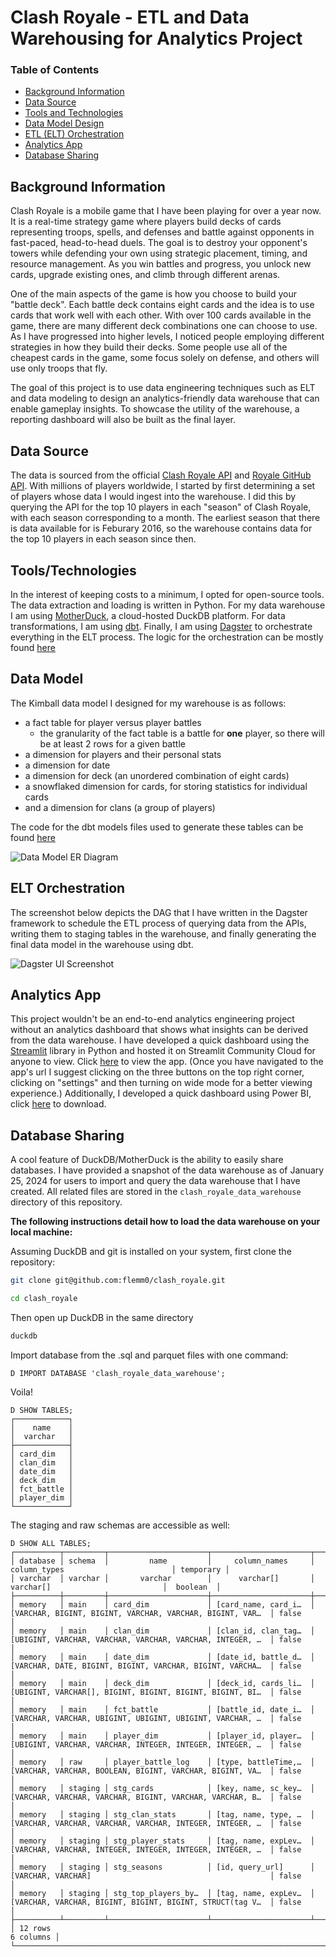 # Clash Royale - ETL and Data Warehousing for Analytics Project

### Table of Contents
* [Background Information](https://github.com/flemm0/clash_royale#background-information)
* [Data Source](https://github.com/flemm0/clash_royale#data-source)
* [Tools and Technologies](https://github.com/flemm0/clash_royale#data-source)
* [Data Model Design](https://github.com/flemm0/clash_royale#data-model)
* [ETL (ELT) Orchestration](https://github.com/flemm0/clash_royale#elt-orchestration)
* [Analytics App](https://github.com/flemm0/clash_royale#analytics-app)
* [Database Sharing](https://github.com/flemm0/clash_royale#database-sharing)

## Background Information

Clash Royale is a mobile game that I have been playing for over a year now. It is a real-time strategy game where players build decks of cards representing troops, spells, and defenses and battle against opponents in fast-paced, head-to-head duels. The goal is to destroy your opponent's towers while defending your own using strategic placement, timing, and resource management. As you win battles and progress, you unlock new cards, upgrade existing ones, and climb through different arenas.

One of the main aspects of the game is how you choose to build your "battle deck". Each battle deck contains eight cards and the idea is to use cards that work well with each other. With over 100 cards available in the game, there are many different deck combinations one can choose to use. As I have progressed into higher levels, I noticed people employing different strategies in how they build their decks. Some people use all of the cheapest cards in the game, some focus solely on defense, and others will use only troops that fly.

The goal of this project is to use data engineering techniques such as ELT and data modeling to design an analytics-friendly data warehouse that can enable gameplay insights. To showcase the utility of the warehouse, a reporting dashboard will also be built as the final layer.

## Data Source

The data is sourced from the official [Clash Royale API](https://developer.clashroyale.com/#/) and [Royale GitHub API](https://royaleapi.github.io/cr-api-data/). With millions of players worldwide, I started by first determining a set of players whose data I would ingest into the warehouse. I did this by querying the API for the top 10 players in each "season" of Clash Royale, with each season corresponding to a month. The earliest season that there is data available for is Feburary 2016, so the warehouse contains data for the top 10 players in each season since then.

## Tools/Technologies

In the interest of keeping costs to a minimum, I opted for open-source tools. The data extraction and loading is written in Python. For my data warehouse I am using [MotherDuck](https://motherduck.com/), a cloud-hosted DuckDB platform. For data transformations, I am using [dbt](https://www.getdbt.com/). Finally, I am using [Dagster](https://dagster.io/) to orchestrate everything in the ELT process. The logic for the orchestration can be mostly found [here](https://github.com/flemm0/clash_royale/tree/main/dagster/clash_royale_etl_project)

## Data Model

The Kimball data model I designed for my warehouse is as follows: 
- a fact table for player versus player battles
    - the granularity of the fact table is a battle for **one** player, so there will be at least 2 rows for a given battle
- a dimension for players and their personal stats
- a dimension for date
- a dimension for deck (an unordered combination of eight cards)
- a snowflaked dimension for cards, for storing statistics for individual cards
- and a dimension for clans (a group of players)

The code for the dbt models files used to generate these tables can be found [here](https://github.com/flemm0/clash_royale/tree/main/dbt/clash_royale/models/warehouse)

![Data Model ER Diagram](images/clash_royale_data_model.png)

## ELT Orchestration

The screenshot below depicts the DAG that I have written in the Dagster framework to schedule the ETL process of querying data from the APIs, writing them to staging tables in the warehouse, and finally generating the final data model in the warehouse using dbt.

![Dagster UI Screenshot](images/dagster_ui_screenshot.png)

## Analytics App

This project wouldn't be an end-to-end analytics engineering project without an analytics dashboard that shows what insights can be derived from the data warehouse. I have developed a quick dashboard using the [Streamlit](https://streamlit.io/) library in Python and hosted it on Streamlit Community Cloud for anyone to view. Click [here](https://clashroyale.streamlit.app/) to view the app. (Once you have navigated to the app's url I suggest clicking on the three buttons on the top right corner, clicking on "settings" and then turning on wide mode for a better viewing experience.) Additionally, I developed a quick dashboard using Power BI, click [here](https://github.com/flemm0/clash_royale/blob/main/clash_royale_dashboard.pbix) to download.

## Database Sharing

A cool feature of DuckDB/MotherDuck is the ability to easily share databases. I have provided a snapshot of the data warehouse as of January 25, 2024 for users to import and query the data warehouse that I have created. All related files are stored in the `clash_royale_data_warehouse` directory of this repository.

**The following instructions detail how to load the data warehouse on your local machine:**

Assuming DuckDB and git is installed on your system, first clone the repository:
```bash
git clone git@github.com:flemm0/clash_royale.git

cd clash_royale
```
Then open up DuckDB in the same directory
```bash
duckdb
```
Import database from the .sql and parquet files with one command:
```
D IMPORT DATABASE 'clash_royale_data_warehouse';
```
Voila!
```
D SHOW TABLES;
┌────────────┐
│    name    │
│  varchar   │
├────────────┤
│ card_dim   │
│ clan_dim   │
│ date_dim   │
│ deck_dim   │
│ fct_battle │
│ player_dim │
└────────────┘
```
The staging and raw schemas are accessible as well:
```
D SHOW ALL TABLES;
┌──────────┬─────────┬──────────────────────┬──────────────────────┬───────────────────────────────────────────────────────────┬───────────┐
│ database │ schema  │         name         │     column_names     │                       column_types                        │ temporary │
│ varchar  │ varchar │       varchar        │      varchar[]       │                         varchar[]                         │  boolean  │
├──────────┼─────────┼──────────────────────┼──────────────────────┼───────────────────────────────────────────────────────────┼───────────┤
│ memory   │ main    │ card_dim             │ [card_name, card_i…  │ [VARCHAR, BIGINT, BIGINT, VARCHAR, VARCHAR, BIGINT, VAR…  │ false     │
│ memory   │ main    │ clan_dim             │ [clan_id, clan_tag…  │ [UBIGINT, VARCHAR, VARCHAR, VARCHAR, VARCHAR, INTEGER, …  │ false     │
│ memory   │ main    │ date_dim             │ [date_id, battle_d…  │ [VARCHAR, DATE, BIGINT, BIGINT, VARCHAR, BIGINT, VARCHA…  │ false     │
│ memory   │ main    │ deck_dim             │ [deck_id, cards_li…  │ [UBIGINT, VARCHAR[], BIGINT, BIGINT, BIGINT, BIGINT, BI…  │ false     │
│ memory   │ main    │ fct_battle           │ [battle_id, date_i…  │ [VARCHAR, VARCHAR, UBIGINT, UBIGINT, UBIGINT, VARCHAR, …  │ false     │
│ memory   │ main    │ player_dim           │ [player_id, player…  │ [UBIGINT, VARCHAR, VARCHAR, INTEGER, INTEGER, INTEGER, …  │ false     │
│ memory   │ raw     │ player_battle_log    │ [type, battleTime,…  │ [VARCHAR, VARCHAR, BOOLEAN, BIGINT, VARCHAR, BIGINT, VA…  │ false     │
│ memory   │ staging │ stg_cards            │ [key, name, sc_key…  │ [VARCHAR, VARCHAR, VARCHAR, BIGINT, VARCHAR, VARCHAR, B…  │ false     │
│ memory   │ staging │ stg_clan_stats       │ [tag, name, type, …  │ [VARCHAR, VARCHAR, VARCHAR, VARCHAR, INTEGER, INTEGER, …  │ false     │
│ memory   │ staging │ stg_player_stats     │ [tag, name, expLev…  │ [VARCHAR, VARCHAR, INTEGER, INTEGER, INTEGER, INTEGER, …  │ false     │
│ memory   │ staging │ stg_seasons          │ [id, query_url]      │ [VARCHAR, VARCHAR]                                        │ false     │
│ memory   │ staging │ stg_top_players_by…  │ [tag, name, expLev…  │ [VARCHAR, VARCHAR, BIGINT, BIGINT, BIGINT, STRUCT(tag V…  │ false     │
├──────────┴─────────┴──────────────────────┴──────────────────────┴───────────────────────────────────────────────────────────┴───────────┤
│ 12 rows                                                                                                                        6 columns │
└──────────────────────────────────────────────────────────────────────────────────────────────────────────────────────────────────────────┘
```
